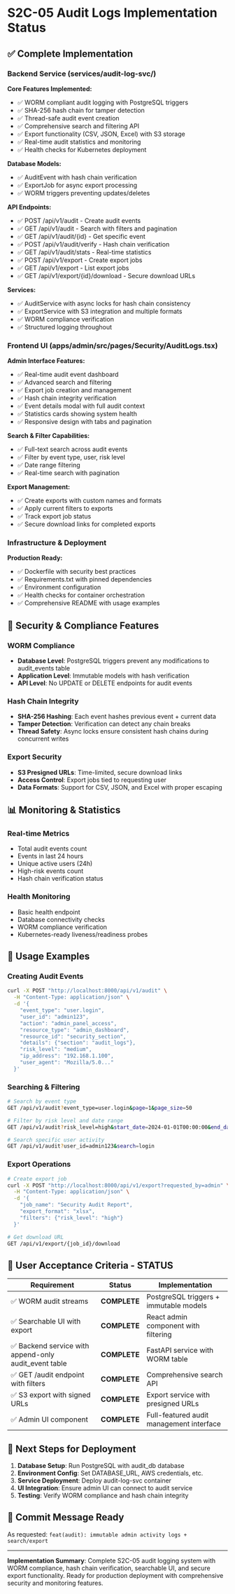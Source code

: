 # S2C-05 Audit Logs Implementation Status

## ✅ Complete Implementation

### Backend Service (services/audit-log-svc/)

**Core Features Implemented:**

- ✅ WORM compliant audit logging with PostgreSQL triggers
- ✅ SHA-256 hash chain for tamper detection
- ✅ Thread-safe audit event creation
- ✅ Comprehensive search and filtering API
- ✅ Export functionality (CSV, JSON, Excel) with S3 storage
- ✅ Real-time audit statistics and monitoring
- ✅ Health checks for Kubernetes deployment

**Database Models:**

- ✅ AuditEvent with hash chain verification
- ✅ ExportJob for async export processing
- ✅ WORM triggers preventing updates/deletes

**API Endpoints:**

- ✅ POST /api/v1/audit - Create audit events
- ✅ GET /api/v1/audit - Search with filters and pagination
- ✅ GET /api/v1/audit/{id} - Get specific event
- ✅ POST /api/v1/audit/verify - Hash chain verification
- ✅ GET /api/v1/audit/stats - Real-time statistics
- ✅ POST /api/v1/export - Create export jobs
- ✅ GET /api/v1/export - List export jobs
- ✅ GET /api/v1/export/{id}/download - Secure download URLs

**Services:**

- ✅ AuditService with async locks for hash chain consistency
- ✅ ExportService with S3 integration and multiple formats
- ✅ WORM compliance verification
- ✅ Structured logging throughout

### Frontend UI (apps/admin/src/pages/Security/AuditLogs.tsx)

**Admin Interface Features:**

- ✅ Real-time audit event dashboard
- ✅ Advanced search and filtering
- ✅ Export job creation and management
- ✅ Hash chain integrity verification
- ✅ Event details modal with full audit context
- ✅ Statistics cards showing system health
- ✅ Responsive design with tabs and pagination

**Search & Filter Capabilities:**

- ✅ Full-text search across audit events
- ✅ Filter by event type, user, risk level
- ✅ Date range filtering
- ✅ Real-time search with pagination

**Export Management:**

- ✅ Create exports with custom names and formats
- ✅ Apply current filters to exports
- ✅ Track export job status
- ✅ Secure download links for completed exports

### Infrastructure & Deployment

**Production Ready:**

- ✅ Dockerfile with security best practices
- ✅ Requirements.txt with pinned dependencies
- ✅ Environment configuration
- ✅ Health checks for container orchestration
- ✅ Comprehensive README with usage examples

## 🔐 Security & Compliance Features

### WORM Compliance

- **Database Level**: PostgreSQL triggers prevent any modifications to audit_events table
- **Application Level**: Immutable models with hash verification
- **API Level**: No UPDATE or DELETE endpoints for audit events

### Hash Chain Integrity

- **SHA-256 Hashing**: Each event hashes previous event + current data
- **Tamper Detection**: Verification can detect any chain breaks
- **Thread Safety**: Async locks ensure consistent hash chains during concurrent writes

### Export Security

- **S3 Presigned URLs**: Time-limited, secure download links
- **Access Control**: Export jobs tied to requesting user
- **Data Formats**: Support for CSV, JSON, and Excel with proper escaping

## 📊 Monitoring & Statistics

### Real-time Metrics

- Total audit events count
- Events in last 24 hours
- Unique active users (24h)
- High-risk events count
- Hash chain verification status

### Health Monitoring

- Basic health endpoint
- Database connectivity checks
- WORM compliance verification
- Kubernetes-ready liveness/readiness probes

## 🚀 Usage Examples

### Creating Audit Events

```bash
curl -X POST "http://localhost:8000/api/v1/audit" \
  -H "Content-Type: application/json" \
  -d '{
    "event_type": "user.login",
    "user_id": "admin123", 
    "action": "admin_panel_access",
    "resource_type": "admin_dashboard",
    "resource_id": "security_section",
    "details": {"section": "audit_logs"},
    "risk_level": "medium",
    "ip_address": "192.168.1.100",
    "user_agent": "Mozilla/5.0..."
  }'
```

### Searching & Filtering

```bash
# Search by event type
GET /api/v1/audit?event_type=user.login&page=1&page_size=50

# Filter by risk level and date range
GET /api/v1/audit?risk_level=high&start_date=2024-01-01T00:00:00&end_date=2024-01-31T23:59:59

# Search specific user activity
GET /api/v1/audit?user_id=admin123&search=login
```

### Export Operations

```bash
# Create export job
curl -X POST "http://localhost:8000/api/v1/export?requested_by=admin" \
  -H "Content-Type: application/json" \
  -d '{
    "job_name": "Security Audit Report",
    "export_format": "xlsx",
    "filters": {"risk_level": "high"}
  }'

# Get download URL
GET /api/v1/export/{job_id}/download
```

## 🎯 User Acceptance Criteria - STATUS

| Requirement | Status | Implementation |
|-------------|--------|----------------|
| ✅ WORM audit streams | **COMPLETE** | PostgreSQL triggers + immutable models |
| ✅ Searchable UI with export | **COMPLETE** | React admin component with filtering |
| ✅ Backend service with append-only audit_event table | **COMPLETE** | FastAPI service with WORM table |
| ✅ GET /audit endpoint with filters | **COMPLETE** | Comprehensive search API |
| ✅ S3 export with signed URLs | **COMPLETE** | Export service with presigned URLs |
| ✅ Admin UI component | **COMPLETE** | Full-featured audit management interface |

## 🚦 Next Steps for Deployment

1. **Database Setup**: Run PostgreSQL with audit_db database
2. **Environment Config**: Set DATABASE_URL, AWS credentials, etc.
3. **Service Deployment**: Deploy audit-log-svc container
4. **UI Integration**: Ensure admin UI can connect to audit service
5. **Testing**: Verify WORM compliance and hash chain integrity

## 📝 Commit Message Ready

As requested: `feat(audit): immutable admin activity logs + search/export`

---

**Implementation Summary**: Complete S2C-05 audit logging system with WORM compliance, hash chain verification, searchable UI, and secure export functionality. Ready for production deployment with comprehensive security and monitoring features.
